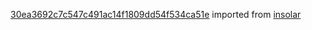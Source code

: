 [30ea3692c7c547c491ac14f1809dd54f534ca51e](https://github.com/insolar/insolar/commit/30ea3692c7c547c491ac14f1809dd54f534ca51e) imported from [insolar](https://github.com/insolar/insolar)
